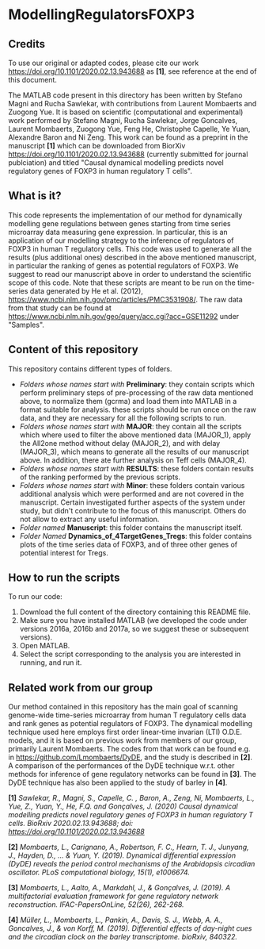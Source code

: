 # ModellingRegulatorsFOXP3

## Credits

To use our original or adapted codes, please cite our work https://doi.org/10.1101/2020.02.13.943688 as **[1]**, see reference at the end of this document.

The MATLAB code present in this directory has been written by Stefano Magni and Rucha Sawlekar, with contributions from Laurent Mombaerts and Zuogong Yue. It is based on scientific (computational and experimental) work performed by Stefano Magni, Rucha Sawlekar, Jorge Goncalves, Laurent Mombaerts, Zuogong Yue, Feng He, Christophe Capelle, Ye Yuan, Alexandre Baron and Ni Zeng. This work can be found as a preprint in the manuscript **[1]** which can be downloaded from BiorXiv https://doi.org/10.1101/2020.02.13.943688 (currently submitted for journal publciation) and titled "Causal dynamical modelling predicts novel regulatory genes of FOXP3 in human regulatory T cells". 


## What is it?

This code represents the implementation of our method for dynamically modelling gene regulations between genes starting from time series microarray data measuring gene expression. In particular, this is an application of our modelling strategy to the inference of regulators of FOXP3 in human T regulatory cells. This code was used to generate all the results (plus additional ones) described in the above mentioned manuscript, in particular the ranking of genes as potential regulators of FOXP3. We suggest to read our manuscript above in order to understand the scientific scope of this code. Note that these scripts are meant to be run on the time-series data generated by He et al. (2012), https://www.ncbi.nlm.nih.gov/pmc/articles/PMC3531908/. The raw data from that study can be found at https://www.ncbi.nlm.nih.gov/geo/query/acc.cgi?acc=GSE11292 under "Samples".


## Content of this repository

This repository contains different types of folders.
- *Folders whose names start with* **Preliminary**: they contain scripts which perform preliminary steps of pre-processing of the raw data mentioned above, to normalize them (gcrma) and load them into MATLAB in a format suitable for analysis. these scripts should be run once on the raw data, and they are necessary for all the following scripts to run.
- *Folders whose names start with* **MAJOR**: they contain all the scripts which where used to filter the above mentioned data (MAJOR_1), apply the All2one method without delay (MAJOR_2), and with delay (MAJOR_3), which means to generate all the results of our manuscript above. In addition, there ate further analysis on Teff cells (MAJOR_4).
- *Folders whose names start with* **RESULTS**: these folders contain results of the ranking performed by the previous scripts.
- *Folders whose names start with* **Minor**: these folders contain various additional analysis which were performed and are not covered in the manuscript. Certain investigated further aspects of the system under study, but didn't contribute to the focus of this manuscript. Others do not allow to extract any useful information.
- *Folder named* **Manuscript**: this folder contains the manuscript itself.
- *Folder Named* **Dynamics_of_4TargetGenes_Tregs**: this folder contains plots of the time series data of FOXP3, and of three other genes of potential interest for Tregs.


## How to run the scripts

To run our code:

1. Download the full content of the directory containing this README file.
2. Make sure you have installed MATLAB (we developed the code under versions 2016a, 2016b and 2017a, so we suggest these or subsequent versions).
3. Open MATLAB.
4. Select the script corresponding to the analysis you are interested in running, and run it.


## Related work from our group

Our method contained in this repository has the main goal of scanning genome-wide time-series microarray from human T regulatory cells data and rank genes as potential regulators of FOXP3. The dynamical modelling technique used here employs first order linear-time invarian (LTI) O.D.E. models, and it is based on previous work from members of our group, primarily Laurent Mombaerts. The codes from that work can be found e.g. in https://github.com/Lmombaerts/DyDE, and the study is described in **[2]**. A comparison of the performances of the DyDE technique w.r.t. other methods for inference of gene regulatory networks can be found in **[3]**. The DyDE technique has also been applied to the study of barley in **[4]**.

**[1]** *Sawlekar, R., Magni, S., Capelle, C. , Baron, A., Zeng, Ni, Mombaerts, L., Yue, Z., Yuan, Y., He, F.Q. and Gonçalves, J. (2020) Causal dynamical modelling predicts novel regulatory genes of FOXP3 in human regulatory T cells. BioRxiv 2020.02.13.943688; doi: https://doi.org/10.1101/2020.02.13.943688*

**[2]** *Mombaerts, L., Carignano, A., Robertson, F. C., Hearn, T. J., Junyang, J., Hayden, D., ... & Yuan, Y. (2019). Dynamical differential expression (DyDE) reveals the period control mechanisms of the Arabidopsis circadian oscillator. PLoS computational biology, 15(1), e1006674.*

**[3]** *Mombaerts, L., Aalto, A., Markdahl, J., & Gonçalves, J. (2019). A multifactorial evaluation framework for gene regulatory network reconstruction. IFAC-PapersOnLine, 52(26), 262-268.*

**[4]** *Müller, L., Mombaerts, L., Pankin, A., Davis, S. J., Webb, A. A., Goncalves, J., & von Korff, M. (2019). Differential effects of day-night cues and the circadian clock on the barley transcriptome. bioRxiv, 840322.*
